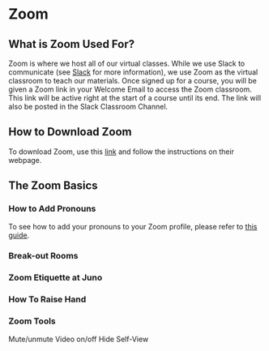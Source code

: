 # Zoom

## What is Zoom Used For?
Zoom is where we host all of our virtual classes. While we use Slack to communicate (see [Slack](/Slack.md) for more information), we use Zoom as the virtual classroom to teach our materials. Once signed up for a course, you will be given a Zoom link in your Welcome Email to access the Zoom classroom. This link will be active right at the start of a course until its end. The link will also be posted in the Slack Classroom Channel. 

## How to Download Zoom
To download Zoom, use this [link](https://zoom.us/download?zcid=1231) and follow the instructions on their webpage.  

## The Zoom Basics

### How to Add Pronouns
To see how to add your pronouns to your Zoom profile, please refer to [this guide](https://support.zoom.us/hc/en-us/articles/4402698027533). 

### Break-out Rooms

### Zoom Etiquette at Juno 

### How To Raise Hand

### Zoom Tools
Mute/unmute
Video on/off
Hide Self-View
